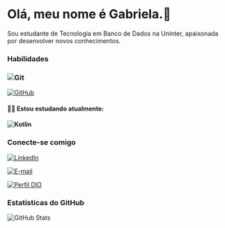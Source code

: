 # Olá, meu nome é Gabriela.👋

Sou estudante de Tecnologia em Banco de Dados na Uninter, apaixonada por desenvolver novos conhecimentos.

### Habilidades

### ![Git](https://img.shields.io/badge/GIT-E44C30?style=for-the-badge&logo=git&logoColor=white)

[![GitHub](https://img.shields.io/badge/GitHub-000?style=for-the-badge&logo=github&logoColor=30A3DC)]()



#### :woman_technologist: Estou estudando atualmente:

#### ![Kotlin](https://img.shields.io/badge/Kotlin-0095D5?&style=for-the-badge&logo=kotlin&logoColor=white)



### Conecte-se comigo

[![LinkedIn](https://img.shields.io/badge/LinkedIn-0077B5?style=for-the-badge&logo=linkedin&logoColor=white)](https://www.linkedin.com/in/gabriela-dos-santos-4a472029b/)

[![E-mail](https://img.shields.io/badge/-Email-000?style=for-the-badge&logo=microsoft-outlook&logoColor=007BFF)](mailto:gabrielasantoss@live.com)

[![Perfil DIO](https://camo.githubusercontent.com/dc69ba27dd6107886a06e09924119b43ea2bcb52f41a9e7d5c1bce4f6280aa58/68747470733a2f2f696d672e736869656c64732e696f2f62616467652f2d4d657525323050657266696c2532306e6125323044494f2d3330413344433f7374796c653d666f722d7468652d6261646765)](https://www.dio.me/users/gabrielasantoss)



### Estatísticas do GitHub

![GitHub Stats](https://github-readme-stats.vercel.app/api?username=eugabby&theme=transparent&bg_color=000&border_color=30A3DC&show_icons=true&icon_color=30A3DC&title_color=E94D5F&text_color=FFF)